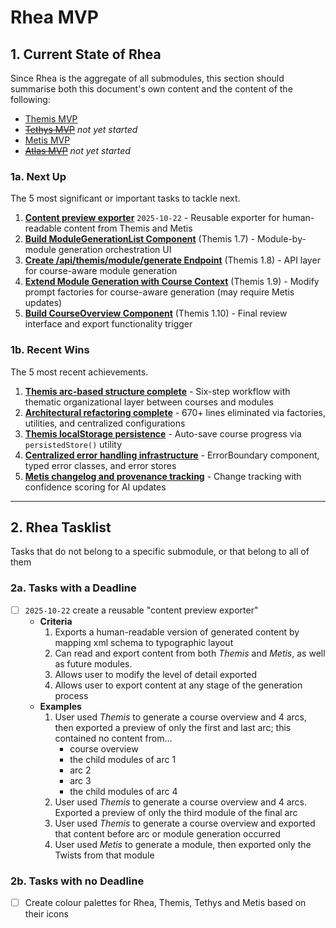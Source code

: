 # Rhea MVP

## 1. Current State of Rhea
Since Rhea is the aggregate of all submodules, this section should summarise both this document's own content and the content of the following:
- [Themis MVP](.claude/docs/roadmaps/mvp-modules/Themis-MVP.md)
- ~~[Tethys MVP](.claude/docs/roadmaps/mvp-modules/Tethys-MVP.md)~~ *not yet started*
- [Metis MVP](.claude/docs/roadmaps/mvp-modules/Metis-MVP.md)
- ~~[Atlas MVP](.claude/docs/roadmaps/mvp-modules/Atlas-MVP.md)~~ *not yet started*

### 1a. Next Up
The 5 most significant or important tasks to tackle next.

1. **[Content preview exporter](#2a-tasks-with-a-deadline)** `2025-10-22` - Reusable exporter for human-readable content from Themis and Metis
2. **[Build ModuleGenerationList Component](mvp-modules/Themis-MVP.md#17-build-modulegenerationlist-component-step-4--pending)** (Themis 1.7) - Module-by-module generation orchestration UI
3. **[Create /api/themis/module/generate Endpoint](mvp-modules/Themis-MVP.md#18-create-apithemismodulegenerate-endpoint--pending)** (Themis 1.8) - API layer for course-aware module generation
4. **[Extend Module Generation with Course Context](mvp-modules/Themis-MVP.md#19-extend-module-generation-with-course-context--pending)** (Themis 1.9) - Modify prompt factories for course-aware generation (may require Metis updates)
5. **[Build CourseOverview Component](mvp-modules/Themis-MVP.md#110-build-courseoverview-component-step-5--pending)** (Themis 1.10) - Final review interface and export functionality trigger

### 1b. Recent Wins
The 5 most recent achievements.

1. **[Themis arc-based structure complete](mvp-modules/Themis-MVP.md#37-reimplement-the-module-overview-generation-based-on-thematic-arcs--completed)** - Six-step workflow with thematic organizational layer between courses and modules
2. **[Architectural refactoring complete](mvp-modules/Metis-MVP.md#32-architectural-refactoring-2025-10-20--completed)** - 670+ lines eliminated via factories, utilities, and centralized configurations
3. **[Themis localStorage persistence](mvp-modules/Themis-MVP.md#113-add-localstorage-persistence--completed)** - Auto-save course progress via `persistedStore()` utility
4. **[Centralized error handling infrastructure](mvp-modules/Metis-MVP.md#334-quality-improvements)** - ErrorBoundary component, typed error classes, and error stores
5. **[Metis changelog and provenance tracking](mvp-modules/Metis-MVP.md#48-implement-changelog-in-returned-modules--completed)** - Change tracking with confidence scoring for AI updates

---

## 2. Rhea Tasklist
Tasks that do not belong to a specific submodule, or that belong to all of them

### 2a. Tasks with a Deadline
- [ ] `2025-10-22` create a reusable "content preview exporter"
  - **Criteria**
    1. Exports a human-readable version of generated content by mapping xml schema to typographic layout
    2. Can read and export content from both *Themis* and *Metis*, as well as future modules.
    3. Allows user to modify the level of detail exported
    4. Allows user to export content at any stage of the generation process
  - **Examples**
    1. User used *Themis* to generate a course overview and 4 arcs, then exported a preview of only the first and last arc; this contained no content from...
        - course overview
        - the child modules of arc 1
        - arc 2
        - arc 3
        - the child modules of arc 4
    2. User used *Themis* to generate a course overview and 4 arcs. Exported a preview of only the third module of the final arc
    3. User used *Themis* to generate a course overview and exported that content before arc or module generation occurred
    4. User used *Metis* to generate a module, then exported only the Twists from that module

### 2b. Tasks with no Deadline
- [ ] Create colour palettes for Rhea, Themis, Tethys and Metis based on their icons
